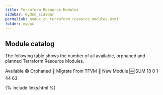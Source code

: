 ```yaml
---
title: Terraform Resource Modules
sidebar: mydoc_sidebar
permalink: mydoc_cn_terraform_resource_modules.html
folder: mydoc
---
```


## Module catalog

The following table shows the number of all available, orphaned and planned Terraform Resource Modules.

Available 🟢	Orphaned 👀	Migrate From TFVM 🚀	New Module 🆕	SUM
18	0	1	44	63


{% include links.html %}
